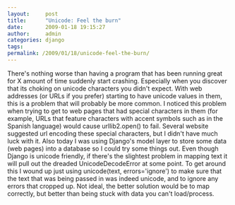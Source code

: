 ```yaml
---
layout:     post
title:      "Unicode: Feel the burn"
date:       2009-01-18 19:15:27
author:     admin
categories: django
tags:  
permalink: /2009/01/18/unicode-feel-the-burn/
---
```

There's nothing worse than having a program that has been running great for X amount of time suddenly start crashing. Especially when you discover that its choking on unicode characters you didn't expect. With web addresses (or URLs if you prefer) starting to have unicode values in them, this is a problem that will probably be more common. I noticed this problem when trying to get to web pages that had special characters in them (for example, URLs that feature characters with accent symbols such as in the Spanish language) would cause urllib2.open() to fail. Several website suggested url encoding these special characters, but I didn't have much luck with it. Also today I was using Django's model layer to store some data (web pages) into a database so I could try some things out. Even though Django is unicode friendly, if there's the slightest problem in mapping text it will pull out the dreaded UnicodeDecodeError at some point. To get around this I wound up just using unicode(text, errors='ignore') to make sure that the text that was being passed in was indeed unicode, and to ignore any errors that cropped up. Not ideal, the better solution would be to map correctly, but better than being stuck with data you can't load/process.
